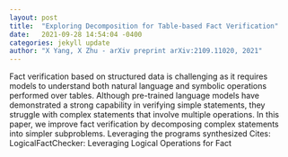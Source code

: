 ```yaml
---
layout: post
title:  "Exploring Decomposition for Table-based Fact Verification"
date:   2021-09-28 14:54:04 -0400
categories: jekyll update
author: "X Yang, X Zhu - arXiv preprint arXiv:2109.11020, 2021"
---
```

Fact verification based on structured data is challenging as it requires models to understand both natural language and symbolic operations performed over tables. Although pre-trained language models have demonstrated a strong capability in verifying simple statements, they struggle with complex statements that involve multiple operations. In this paper, we improve fact verification by decomposing complex statements into simpler subproblems. Leveraging the programs synthesized Cites: LogicalFactChecker: Leveraging Logical Operations for Fact
